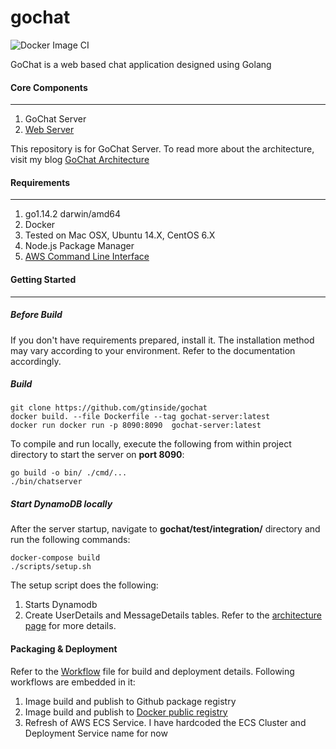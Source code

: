 # gochat
![Docker Image CI](https://github.com/gtinside/gochat/workflows/Docker%20Image%20CI/badge.svg?branch=master)

GoChat is a web based chat application designed using Golang

#### Core Components
<hr/>

1. GoChat Server
2. [Web Server](https://github.com/gtinside/gochat-client)

This repository is for GoChat Server. To read more about the architecture, visit my blog [GoChat Architecture](https://gauravtiwari.blog/2020/05/18/gochat-yet-another-chat-application)

#### Requirements
<hr/>

1. go1.14.2 darwin/amd64
2. Docker
3. Tested on Mac OSX, Ubuntu 14.X, CentOS 6.X
4. Node.js Package Manager
5. [AWS Command Line Interface](https://docs.aws.amazon.com/cli/latest/userguide/cli-chap-install.html)

#### Getting Started
<hr/>

##### Before Build
If you don't have requirements prepared, install it. The installation method may vary according to your environment. Refer to the documentation accordingly.

##### Build
```
git clone https://github.com/gtinside/gochat
docker build. --file Dockerfile --tag gochat-server:latest
docker run docker run -p 8090:8090  gochat-server:latest
```
To compile and run locally, execute the following from within project directory to start the server on **port 8090**: 
```
go build -o bin/ ./cmd/...
./bin/chatserver
```
##### Start DynamoDB locally
After the server startup, navigate to **gochat/test/integration/** directory and run the following commands:
```
docker-compose build
./scripts/setup.sh
 ```
The setup script does the following:
1. Starts Dynamodb
2. Create UserDetails and MessageDetails tables. Refer to the [architecture page](https://gauravtiwari.blog/2020/05/18/gochat-yet-another-chat-application) for more details.

#### Packaging & Deployment
Refer to the [Workflow](https://github.com/gtinside/gochat/blob/master/.github/workflows/dockerimage.yml) file for build and deployment details. 
Following workflows are embedded in it:
1. Image build and publish to Github package registry
2. Image build and publish to [Docker public registry](https://hub.docker.com/repository/docker/gtinside/gochat-server)
3. Refresh of AWS ECS Service. I have hardcoded the ECS Cluster and Deployment Service name for now
